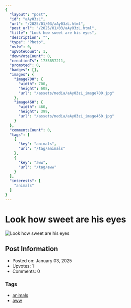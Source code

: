 ```yaml
---
{
  "layout": "post",
  "id": "aAy03zL",
  "url": "/2025/01/03/aAy03zL.html",
  "post_url": "/2025/01/03/aAy03zL.html",
  "title": "Look how sweet are his eyes",
  "description": "",
  "type": "Photo",
  "nsfw": 0,
  "upVoteCount": 1,
  "downVoteCount": 0,
  "creationTs": 1735857211,
  "promoted": 0,
  "badges": [],
  "images": {
    "image700": {
      "width": 700,
      "height": 608,
      "url": "/assets/media/aAy03zL_image700.jpg"
    },
    "image460": {
      "width": 460,
      "height": 399,
      "url": "/assets/media/aAy03zL_image460.jpg"
    }
  },
  "commentsCount": 0,
  "tags": [
    {
      "key": "animals",
      "url": "/tag/animals"
    },
    {
      "key": "aww",
      "url": "/tag/aww"
    }
  ],
  "interests": [
    "animals"
  ]
}
---
```


# Look how sweet are his eyes

![Look how sweet are his eyes](/assets/media/aAy03zL_image700.jpg)

## Post Information

- Posted on: January 03, 2025
- Upvotes: 1
- Comments: 0

### Tags

- [animals](/tag/animals)
- [aww](/tag/aww)
